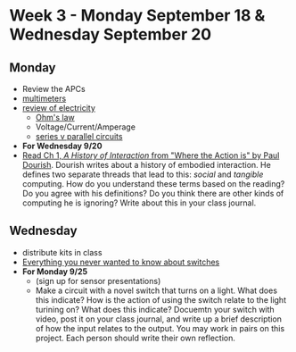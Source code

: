 # Week 3 - Monday September 18 & Wednesday September 20
## Monday
* Review the APCs
* [multimeters](https://learn.adafruit.com/multimeters/overview)
* [review of electricity](https://idmnyu.github.io/BlinkingBeeping/week1/notes.html)
  * [Ohm's law](https://learn.sparkfun.com/tutorials/voltage-current-resistance-and-ohms-law/all)
  * Voltage/Current/Amperage
  * [series v parallel circuits](https://learn.sparkfun.com/tutorials/series-and-parallel-circuits)
* **For Wednesday 9/20**
 * [Read Ch 1, _A History of Interaction_ from "Where the Action is" by Paul Dourish](https://ebookcentral-proquest-com.proxy.library.nyu.edu/lib/nyulibrary-ebooks/reader.action?docID=5966349&ppg=14). Dourish writes about a history of embodied interaction. He defines two separate threads that lead to this: _social_ and _tangible_ computing. How do you understand these terms based on the reading? Do you agree with his definitions? Do you think there are other kinds of computing he is ignoring? Write about this in your class journal.

## Wednesday
* distribute kits in class
* [Everything you never wanted to know about switches](switches.md)
* **For Monday 9/25**
  * (sign up for sensor presentations)
  * Make a circuit with a novel switch that turns on a light. What does this indicate? How is the action of using the switch relate to the light turining on? What does this indicate? Docuemtn your switch with video, post it on your class journal, and write up a brief description of how the input relates to the output. You may work in pairs on this project. Each person should write their own reflection.

